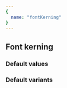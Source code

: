 ```yaml
---
{
  name: "fontKerning"
}
---
```


## Font kerning

### Default values
<!-- defaults.values.start -->
<!-- defaults.values.end -->


### Default variants
<!-- defaults.variants.start -->
<!-- defaults.variants.end -->

